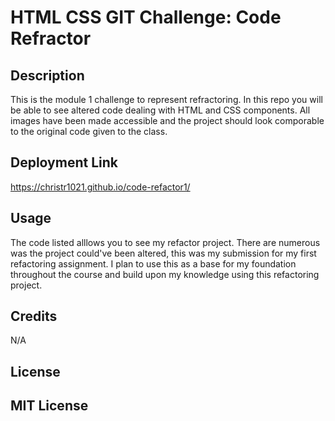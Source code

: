# HTML CSS GIT Challenge: Code Refractor

## Description

This is the module 1 challenge to represent refractoring. In this repo you will be able to see altered code dealing with HTML and CSS components. All images have been made accessible and the project should look comporable to the original code given to the class.



## Deployment Link

https://christr1021.github.io/code-refactor1/


## Usage

The code listed alllows you to see my refactor project. There are numerous was the project could've been altered, this was my submission for my first refactoring assignment. I plan to use this as a base for my foundation throughout the course and build upon my knowledge using this refactoring project.


## Credits

N/A

## License

MIT License
---

